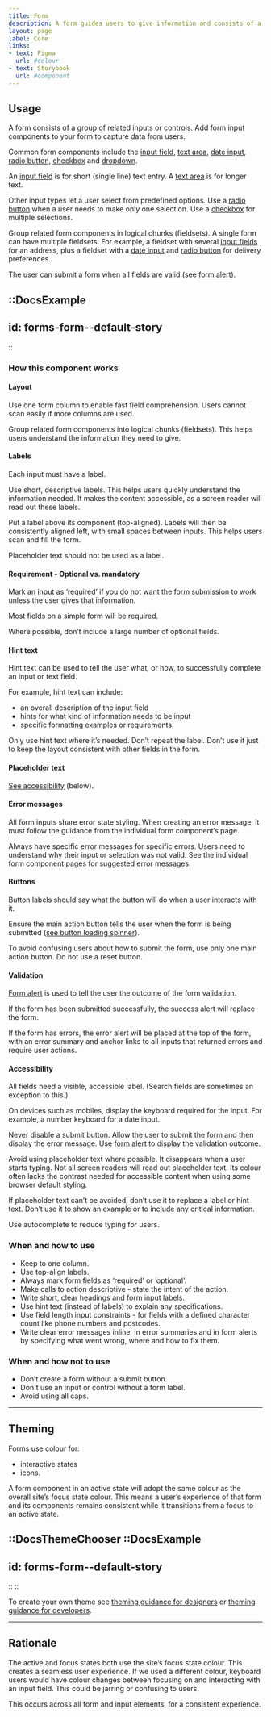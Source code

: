```yaml
---
title: Form
description: A form guides users to give information and consists of a group of related inputs or controls.
layout: page
label: Core
links:
- text: Figma
  url: #colour
- text: Storybook
  url: #component
---
```


## Usage
A form consists of a group of related inputs or controls. Add form input components to your form to capture data from users.

Common form components include the [input field](https://deploy-preview-457--ripple-docs.netlify.app/design-system/components/input-field/), [text area](https://deploy-preview-457--ripple-docs.netlify.app/design-system/components/text-area/), [date input](https://deploy-preview-457--ripple-docs.netlify.app/design-system/components/date-input/), [radio button](https://deploy-preview-457--ripple-docs.netlify.app/design-system/components/radio-button/), [checkbox](https://deploy-preview-457--ripple-docs.netlify.app/design-system/components/checkbox/) and [dropdown](https://deploy-preview-457--ripple-docs.netlify.app/design-system/components/dropdown/).

An [input field](https://deploy-preview-457--ripple-docs.netlify.app/design-system/components/input-field/) is for short (single line) text entry. A [text area](https://deploy-preview-457--ripple-docs.netlify.app/design-system/components/text-area/) is for longer text.

Other input types let a user select from predefined options. Use a [radio button](https://deploy-preview-457--ripple-docs.netlify.app/design-system/components/radio-button/) when a user needs to make only one selection. Use a [checkbox](https://deploy-preview-457--ripple-docs.netlify.app/design-system/components/checkbox/) for multiple selections.

Group related form components in logical chunks (fieldsets). A single form can have multiple fieldsets. For example, a fieldset with several [input fields](https://deploy-preview-457--ripple-docs.netlify.app/design-system/components/input-field/) for an address, plus a fieldset with a [date input](https://deploy-preview-457--ripple-docs.netlify.app/design-system/components/date-input/) and [radio button](https://deploy-preview-457--ripple-docs.netlify.app/design-system/components/radio-button/) for delivery preferences.

The user can submit a form when all fields are valid (see [form alert](https://deploy-preview-457--ripple-docs.netlify.app/design-system/components/form-alert/)).

::DocsExample
---
id: forms-form--default-story
---
::

### How this component works
#### Layout
Use one form column to enable fast field comprehension. Users cannot scan easily if more columns are used.

Group related form components into logical chunks (fieldsets). This helps users understand the information they need to give.

#### Labels
Each input must have a label.

Use short, descriptive labels. This helps users quickly understand the information needed. It makes the content accessible, as a screen reader will read out these labels.

Put a label above its component (top-aligned). Labels will then be consistently aligned left, with small spaces between inputs. This helps users scan and fill the form. 

Placeholder text should not be used as a label.

#### Requirement - Optional vs. mandatory

Mark an input as ‘required’ if you do not want the form submission to work unless the user gives that information.

Most fields on a simple form will be required.

Where possible, don’t include a large number of optional fields.

#### Hint text
Hint text can be used to tell the user what, or how, to successfully complete an input or text field.

For example, hint text can include:
- an overall description of the input field
- hints for what kind of information needs to be input
- specific formatting examples or requirements.

Only use hint text where it’s needed. Don’t repeat the label. Don’t use it just to keep the layout consistent with other fields in the form.

#### Placeholder text
[See accessibility](https://deploy-preview-457--ripple-docs.netlify.app/design-system/components/form/#accessibility) (below).

#### Error messages
All form inputs share error state styling. When creating an error message, it must follow the guidance from the individual form component’s page.

Always have specific error messages for specific errors. Users need to understand why their input or selection was not valid. See the individual form component pages for suggested error messages.

#### Buttons
Button labels should say what the button will do when a user interacts with it.

Ensure the main action button tells the user when the form is being submitted ([see button loading spinner](https://deploy-preview-457--ripple-docs.netlify.app/design-system/components/button/#loading-spinner)).

To avoid confusing users about how to submit the form, use only one main action button. Do not use a reset button.

#### Validation
[Form alert](https://deploy-preview-457--ripple-docs.netlify.app/design-system/components/form-alert/) is used to tell the user the outcome of the form validation.

If the form has been submitted successfully, the success alert will replace the form.

If the form has errors, the error alert will be placed at the top of the form, with an error summary and anchor links to all inputs that returned errors and require user actions.

#### Accessibility
All fields need a visible, accessible label. (Search fields are sometimes an exception to this.) 

On devices such as mobiles, display the keyboard required for the input. For example, a number keyboard for a date input. 

Never disable a submit button. Allow the user to submit the form and then display the error message. Use [form alert](https://deploy-preview-457--ripple-docs.netlify.app/design-system/components/form-alert/) to display the validation outcome.

Avoid using placeholder text where possible. It disappears when a user starts typing. Not all screen readers will read out placeholder text. Its colour often lacks the contrast needed for accessible content when using some browser default styling.

If placeholder text can’t be avoided, don’t use it to replace a label or hint text. Don’t use it to show an example or to include any critical information.

Use autocomplete to reduce typing for users. 

### When and how to use
- Keep to one column.
- Use top-align labels.
- Always mark form fields as ‘required’ or ‘optional’.
- Make calls to action descriptive - state the intent of the action.
- Write short, clear headings and form input labels.
- Use hint text (instead of labels) to explain any specifications.
- Use field length input constraints - for fields with a defined character count like phone numbers and postcodes.
- Write clear error messages inline, in error summaries and in form alerts by specifying what went wrong, where and how to fix them.

### When and how not to use
- Don’t create a form without a submit button.
- Don't use an input or control without a form label.
- Avoid using all caps.

---

## Theming
Forms use colour for:
- interactive states
- icons.

A form component in an active state will adopt the same colour as the overall site’s focus state colour. This means a user’s experience of that form and its components remains consistent while it transitions from a focus to an active state.

::DocsThemeChooser
  ::DocsExample
  ---
  id: forms-form--default-story
  ---
  ::
::

To create your own theme see [theming guidance for designers]() or [theming guidance for developers]().

---

## Rationale
The active and focus states both use the site’s focus state colour. This creates a seamless user experience. If we used a different colour, keyboard users would have colour changes between focusing on and interacting with an input field. This could be jarring or confusing to users.

This occurs across all form and input elements, for a consistent experience.
